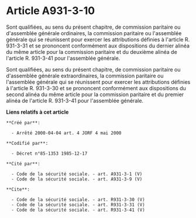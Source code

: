 # Article A931-3-10

Sont qualifiées, au sens du présent chapitre, de commission paritaire ou d'assemblée générale ordinaires, la commission
paritaire ou l'assemblée générale qui se réunissent pour exercer les attributions définies à l'article R. 931-3-31 et se
prononcent conformément aux dispositions du dernier alinéa du même article pour la commission paritaire et du deuxième alinéa
de l'article R. 931-3-41 pour l'assemblée générale. 

Sont qualifiées, au sens du présent chapitre, de commission paritaire ou d'assemblée générale extraordinaires, la commission
paritaire ou l'assemblée générale qui se réunissent pour exercer les attributions définies à l'article R. 931-3-30 et se
prononcent conformément aux dispositions du second alinéa du même article pour la commission paritaire et du premier alinéa
de l'article R. 931-3-41 pour l'assemblée générale.

**Liens relatifs à cet article**

	**Créé par**:

	  - Arrêté 2000-04-04 art. 4 JORF 4 mai 2000

	**Codifié par**:

	  - Décret n°85-1353 1985-12-17

	**Cité par**:

	  - Code de la sécurité sociale. - art. A931-3-1 (V)
	  - Code de la sécurité sociale. - art. A931-3-9 (V)

	**Cite**:

	  - Code de la sécurité sociale. - art. R931-3-30 (V)
	  - Code de la sécurité sociale. - art. R931-3-31 (V)
	  - Code de la sécurité sociale. - art. R931-3-41 (V)
